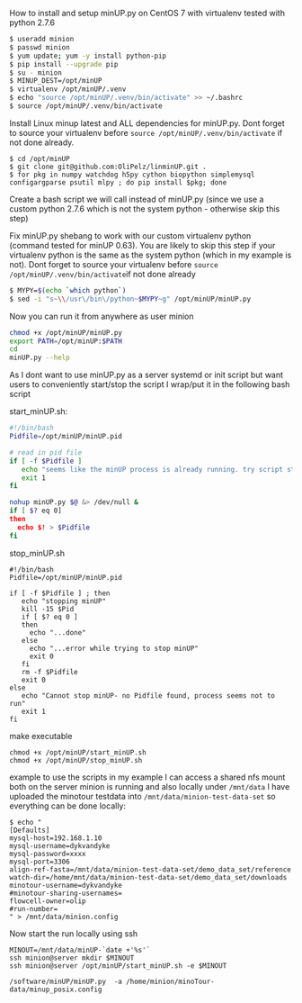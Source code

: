 How to install and setup minUP.py on CentOS 7 with virtualenv
tested with python 2.7.6

```bash
$ useradd minion
$ passwd minion
$ yum update; yum -y install python-pip
$ pip install --upgrade pip
$ su - minion
$ MINUP_DEST=/opt/minUP
$ virtualenv /opt/minUP/.venv
$ echo "source /opt/minUP/.venv/bin/activate" >> ~/.bashrc
$ source /opt/minUP/.venv/bin/activate
```
Install Linux minup latest and ALL dependencies for minUP.py. Dont forget to source your virtualenv before ```source /opt/minUP/.venv/bin/activate``` if not done already.

```
$ cd /opt/minUP
$ git clone git@github.com:OliPelz/linminUP.git .
$ for pkg in numpy watchdog h5py cython biopython simplemysql configargparse psutil mlpy ; do pip install $pkg; done 
```

Create a bash script we will call instead of minUP.py (since we use a custom python 2.7.6 which is not the system python - otherwise skip this step)

Fix minUP.py shebang to work with our custom virtualenv python (command tested for minUP 0.63).
You are likely to skip this step if your virtualenv python is the same as the system python (which in my example is not). Dont forget to source your virtualenv before ```source /opt/minUP/.venv/bin/activate```if not done already
```bash
$ MYPY=$(echo `which python`)
$ sed -i "s~\\/usr\/bin\/python~$MYPY~g" /opt/minUP/minUP.py 
```

Now you can run it from anywhere as user minion
```bash
chmod +x /opt/minUP/minUP.py
export PATH=/opt/minUP:$PATH
cd 
minUP.py --help
```


As I dont want to use minUP.py as a server systemd or init script but want users to conveniently start/stop the script I wrap/put it in the following bash script

start_minUP.sh:
```bash
#!/bin/bash
Pidfile=/opt/minUP/minUP.pid

# read in pid file
if [ -f $Pidfile ]
   echo "seems like the minUP process is already running. try script stop_minUP.sh"
   exit 1
fi

nohup minUP.py $@ &> /dev/null &
if [ $? eq 0]
then
  echo $! > $Pidfile
fi
```

stop_minUP.sh
```
#!/bin/bash
Pidfile=/opt/minUP/minUP.pid

if [ -f $Pidfile ] ; then
   echo "stopping minUP"
   kill -15 $Pid
   if [ $? eq 0 ]
   then
     echo "...done"
   else 
     echo "...error while trying to stop minUP"
     exit 0
   fi
   rm -f $Pidfile
   exit 0
else
   echo "Cannot stop minUP- no Pidfile found, process seems not to run"
   exit 1
fi
```

make executable
```
chmod +x /opt/minUP/start_minUP.sh
chmod +x /opt/minUP/stop_minUP.sh
```


example to use the scripts
in my example I can access a shared nfs mount both on the server minion is running and also locally under ```/mnt/data```
I have uploaded the minotour testdata into ```/mnt/data/minion-test-data-set```
so everything can be done locally:
```
$ echo "
[Defaults]
mysql-host=192.168.1.10
mysql-username=dykvandyke
mysql-password=xxxx
mysql-port=3306
align-ref-fasta=/mnt/data/minion-test-data-set/demo_data_set/reference
watch-dir=/home/mnt/data/minion-test-data-set/demo_data_set/downloads
minotour-username=dykvandyke
#minotour-sharing-usernames=
flowcell-owner=olip
#run-number=
" > /mnt/data/minion.config
```
Now start the run locally using ssh
```
MINOUT=/mnt/data/minUP-`date +'%s'`
ssh minion@server mkdir $MINOUT
ssh minion@server /opt/minUP/start_minUP.sh -e $MINOUT  
```

```
/software/minUP/minUP.py  -a /home/minion/minoTour-data/minup_posix.config
```
